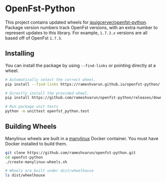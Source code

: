 # OpenFst-Python

This project contains updated wheels for [jpuigcerver/openfst-python](https://github.com/jpuigcerver/openfst-python).
Package version numbers track OpenFst versions, with an extra number to represent updates to this library.
For example, `1.7.3.x` versions are all based off of OpenFst `1.7.3`.

## Installing

You can install the package by using `--find-links` or pointing directly at a wheel.

```bash
# Automatically select the correct wheel.
pip install --find-links https://rameshvarun.github.io/openfst-python/ openfst-python==1.7.3.2

# Directly install the provided wheel.
pip install https://github.com/rameshvarun/openfst-python/releases/download/v1.7.3.2/openfst_python-1.7.3.2-cp37-cp37m-manylinux_2_28_x86_64.whl

# Run package unit tests
python -m unittest openfst_python.test
```

## Building Wheels

Manylinux wheels are built in a [manylinux](https://github.com/pypa/manylinux) Docker container. You must have Docker installed to build them.

```bash
git clone https://github.com/rameshvarun/openfst-python.git
cd openfst-python
./create-manylinux-wheels.sh

# Wheels are built under dist/wheelhouse
ls dist/wheelhouse
```
